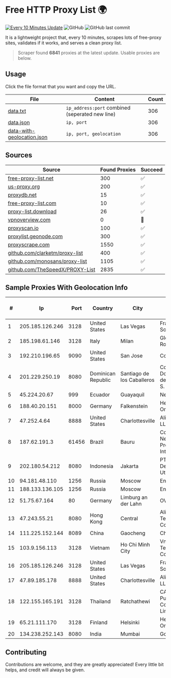 
# Free HTTP Proxy List 🌍

[![Every 10 Minutes Update](https://github.com/mertguvencli/http-proxy-list/actions/workflows/main.yml/badge.svg?branch=main)](https://github.com/mertguvencli/http-proxy-list/actions/workflows/main.yml)
![GitHub](https://img.shields.io/github/license/mertguvencli/http-proxy-list)
![GitHub last commit](https://img.shields.io/github/last-commit/mertguvencli/http-proxy-list)

It is a lightweight project that, every 10 minutes, scrapes lots of free-proxy sites, validates if it works, and serves a clean proxy list.


> Scraper found **6841** proxies at the latest update. Usable proxies are below.

## Usage

Click the file format that you want and copy the URL.


|File|Content|Count|
|----|-------|-----|
|[data.txt](https://raw.githubusercontent.com/mertguvencli/http-proxy-list/main/proxy-list/data.txt)|`ip_address:port` combined (seperated new line)|306|
|[data.json](https://raw.githubusercontent.com/mertguvencli/http-proxy-list/main/proxy-list/data.json)|`ip, port`|306|
|[data-with-geolocation.json](https://raw.githubusercontent.com/mertguvencli/http-proxy-list/main/proxy-list/data-with-geolocation.json)|`ip, port, geolocation`|306|

## Sources

|Source|Found Proxies|Succeed|
|------|-------------|-------|
|[free-proxy-list.net](https://free-proxy-list.net)|300|✅|
|[us-proxy.org](https://www.us-proxy.org)|200|✅|
|[proxydb.net](http://proxydb.net)|15|✅|
|[free-proxy-list.com](https://free-proxy-list.com/?page=&port=&type%5B%5D=http&type%5B%5D=https&up_time=0&search=Search)|10|✅|
|[proxy-list.download](https://www.proxy-list.download/HTTP)|26|✅|
|[vpnoverview.com](https://vpnoverview.com/privacy/anonymous-browsing/free-proxy-servers)|0|🚫|
|[proxyscan.io](https://www.proxyscan.io)|100|✅|
|[proxylist.geonode.com](https://proxylist.geonode.com/api/proxy-list?limit=300&page=1&sort_by=lastChecked&sort_type=desc&protocols=http,https)|300|✅|
|[proxyscrape.com](https://api.proxyscrape.com/v2/?request=displayproxies&protocol=http&timeout=10000&country=all&ssl=all&anonymity=all)|1550|✅|
|[github.com/clarketm/proxy-list](https://raw.githubusercontent.com/clarketm/proxy-list/master/proxy-list-raw.txt)|400|✅|
|[github.com/monosans/proxy-list](https://raw.githubusercontent.com/monosans/proxy-list/main/proxies/http.txt)|1105|✅|
|[github.com/TheSpeedX/PROXY-List](https://raw.githubusercontent.com/TheSpeedX/PROXY-List/master/http.txt)|2835|✅|


## Sample Proxies With Geolocation Info

|#|Ip|Port|Country|City|Internet Service Provider|
|-|--|----|-------|----|-------------------------|
|1|205.185.126.246|3128|United States|Las Vegas|FranTech Solutions|
|2|185.198.61.146|3128|Italy|Milan|Global Router LLC|
|3|192.210.196.65|9090|United States|San Jose|ColoCrossing|
|4|201.229.250.19|8080|Dominican Republic|Santiago de los Caballeros|Compañía Dominicana de Teléfonos S. A.|
|5|45.224.20.67|999|Ecuador|Guayaquil|Nedetel S.A.|
|6|188.40.20.151|8000|Germany|Falkenstein|Hetzner Online GmbH|
|7|47.252.4.64|8888|United States|Charlottesville|Alibaba.com LLC|
|8|187.62.191.3|61456|Brazil|Bauru|Conexao Networks Provedor de Internet|
|9|202.180.54.212|8080|Indonesia|Jakarta|PT. Panca Dewata Utama|
|10|94.181.48.110|1256|Russia|Moscow|Enforta-MSK|
|11|188.133.136.105|1256|Russia|Moscow|Enforta-MSK|
|12|51.75.67.164|80|Germany|Limburg an der Lahn|OVH SAS|
|13|47.243.55.21|8080|Hong Kong|Central|Alibaba (US) Technology Co., Ltd.|
|14|111.225.152.144|8089|China|Gaocheng|Chinanet|
|15|103.9.156.113|3128|Vietnam|Ho Chi Minh City|Vnso Technology Company|
|16|205.185.126.246|3128|United States|Las Vegas|FranTech Solutions|
|17|47.89.185.178|8888|United States|Charlottesville|Alibaba.com LLC|
|18|122.155.165.191|3128|Thailand|Ratchathewi|CAT Telecom Public Company Limited|
|19|65.21.111.170|3128|Finland|Helsinki|Hetzner Online GmbH|
|20|134.238.252.143|8080|India|Mumbai|Google LLC|



## Contributing

Contributions are welcome, and they are greatly appreciated! Every
little bit helps, and credit will always be given.

